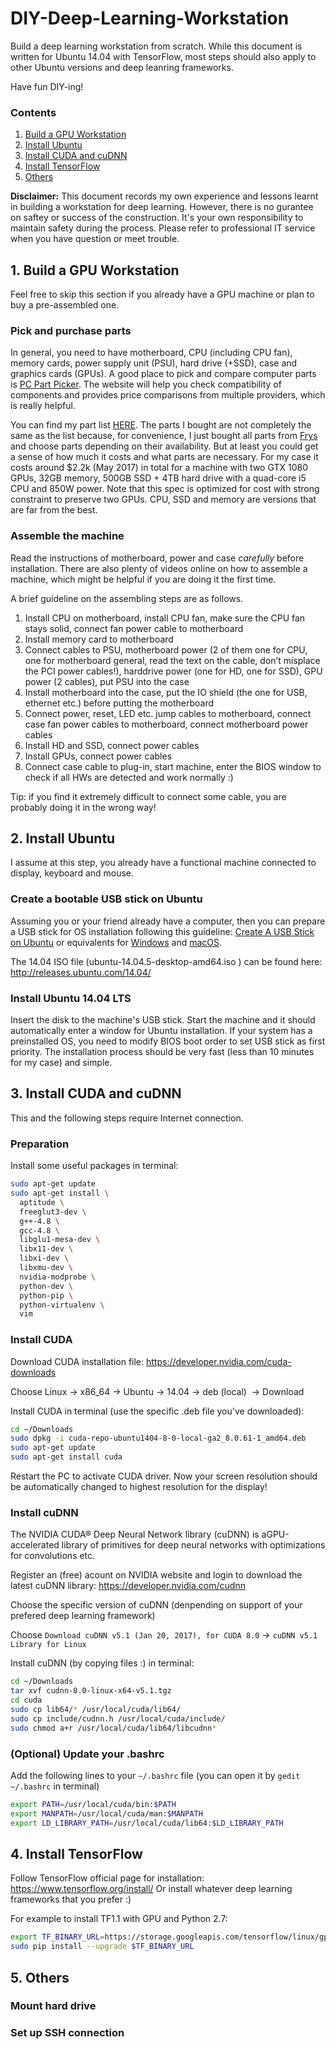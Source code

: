 # DIY-Deep-Learning-Workstation
Build a deep learning workstation from scratch. While this document is written for Ubuntu 14.04 with TensorFlow, most steps should also apply to other Ubuntu versions and deep leanring frameworks.

Have fun DIY-ing!

### Contents
1. [Build a GPU Workstation](#1-build-a-gpu-workstation)
2. [Install Ubuntu](#2-install-ubuntu)
3. [Install CUDA and cuDNN](#3-install-cuda-and-cudnn)
4. [Install TensorFlow](#4-install-tensorflow)
5. [Others](#5-others)

**Disclaimer:** This document records my own experience and lessons learnt in building a workstation for deep learning. However, there is no gurantee on saftey or success of the construction. It's your own responsibility to maintain safety during the process. Please refer to professional IT service when you have question or meet trouble.

## 1. Build a GPU Workstation
Feel free to skip this section if you already have a GPU machine or plan to buy a pre-assembled one.

### Pick and purchase parts
In general, you need to have motherboard, CPU (including CPU fan), memory cards, power supply unit (PSU), hard drive (+SSD), case and graphics cards (GPUs). A good place to pick and compare computer parts is <a href="https://pcpartpicker.com" target="_blank">PC Part Picker</a>. The website will help you check compatibility of components and provides price comparisons from multiple providers, which is really helpful.

You can find my part list <a href="https://pcpartpicker.com/list/LbT7Fd" target="_blank">HERE</a>. The parts I bought are not completely the same as the list because, for convenience, I just bought all parts from <a href="http://www.frys.com" target="_blank">Frys</a> and choose parts depending on their availability. But at least you could get a sense of how much it costs and what parts are necessary. For my case it costs around $2.2k (May 2017) in total for a machine with two GTX 1080 GPUs, 32GB memory, 500GB SSD + 4TB hard drive with a quad-core i5 CPU and 850W power. Note that this spec is optimized for cost with strong constraint to preserve two GPUs. CPU, SSD and memory are versions that are far from the best.

### Assemble the machine
Read the instructions of motherboard, power and case *carefully* before installation. There are also plenty of videos online on how to assemble a machine, which might be helpful if you are doing it the first time.

A brief guideline on the assembling steps are as follows.
1. Install CPU on motherboard, install CPU fan, make sure the CPU fan stays solid, connect fan power cable to motherboard
2. Install memory card to motherboard
3. Connect cables to PSU, motherboard power (2 of them one for CPU, one for motherboard general, read the text on the cable, don’t misplace the PCI power cables!), harddrive power (one for HD, one for SSD), GPU power (2 cables), put PSU into the case
4. Install motherboard into the case, put the IO shield (the one for USB, ethernet etc.) before putting the motherboard
5. Connect power, reset, LED etc. jump cables to motherboard, connect case fan power cables to motherboard, connect motherboard power cables
6. Install HD and SSD, connect power cables
7. Install GPUs, connect power cables
8. Connect case cable to plug-in, start machine, enter the BIOS window to check if all HWs are detected and work normally :)

Tip:  if you find it extremely difficult to connect some cable, you are probably doing it in the wrong way!

## 2. Install Ubuntu
I assume at this step, you already have a functional machine connected to display, keyboard and mouse.

### Create a bootable USB stick on Ubuntu
Assuming you or your friend already have a computer, then you can prepare a USB stick for OS installation following this guideline: <a href="https://www.ubuntu.com/download/desktop/create-a-usb-stick-on-ubuntu" target="_blank">Create A USB Stick on Ubuntu</a> or equivalents for <a href="https://www.ubuntu.com/download/desktop/create-a-usb-stick-on-windows" target="_blank">Windows</a> and <a href="https://www.ubuntu.com/download/desktop/create-a-usb-stick-on-macos" target="_blank">macOS</a>.

The 14.04 ISO file (ubuntu-14.04.5-desktop-amd64.iso ) can be found here: http://releases.ubuntu.com/14.04/

### Install Ubuntu 14.04 LTS
Insert the disk to the machine's USB stick. Start the machine and it should automatically enter a window for Ubuntu installation. If your system has a preinstalled OS, you need to modify BIOS boot order to set USB stick as first priority. The installation process should be very fast (less than 10 minutes for my case) and simple.

## 3. Install CUDA and cuDNN
This and the following steps require Internet connection.

### Preparation

Install some useful packages in terminal:
``` bash
sudo apt-get update
sudo apt-get install \
  aptitude \
  freeglut3-dev \
  g++-4.8 \
  gcc-4.8 \
  libglu1-mesa-dev \
  libx11-dev \
  libxi-dev \
  libxmu-dev \
  nvidia-modprobe \
  python-dev \
  python-pip \
  python-virtualenv \
  vim
```


### Install CUDA

Download CUDA installation file: https://developer.nvidia.com/cuda-downloads

Choose Linux -> x86_64 -> Ubuntu -> 14.04 -> deb (local)  -> Download

Install CUDA in terminal (use the specific .deb file you've downloaded):
``` bash
cd ~/Downloads
sudo dpkg -i cuda-repo-ubuntu1404-8-0-local-ga2_8.0.61-1_amd64.deb
sudo apt-get update
sudo apt-get install cuda
```

Restart the PC to activate CUDA driver. Now your screen resolution should be automatically changed to highest resolution for the display!

### Install cuDNN

The NVIDIA CUDA® Deep Neural Network library (cuDNN) is aGPU-accelerated library of primitives for deep neural networks with optimizations for convolutions etc.

Register an (free) acount on NVIDIA website and login to download the latest cuDNN library: https://developer.nvidia.com/cudnn

Choose the specific version of cuDNN (denpending on support of your prefered deep learning framework)

Choose `Download cuDNN v5.1 (Jan 20, 2017), for CUDA 8.0` -> `cuDNN v5.1 Library for Linux`

Install cuDNN (by copying files :) in terminal:
```bash
cd ~/Downloads
tar xvf cudnn-8.0-linux-x64-v5.1.tgz
cd cuda
sudo cp lib64/* /usr/local/cuda/lib64/
sudo cp include/cudnn.h /usr/local/cuda/include/
sudo chmod a+r /usr/local/cuda/lib64/libcudnn*
```

### (Optional) Update your .bashrc

Add the following lines to your `~/.bashrc` file (you can open it by `gedit ~/.bashrc` in terminal)
```bash
export PATH=/usr/local/cuda/bin:$PATH
export MANPATH=/usr/local/cuda/man:$MANPATH
export LD_LIBRARY_PATH=/usr/local/cuda/lib64:$LD_LIBRARY_PATH
```

## 4. Install TensorFlow
Follow TensorFlow official page for installation: https://www.tensorflow.org/install/
Or install whatever deep learning frameworks that you prefer :)

For example to install TF1.1 with GPU and Python 2.7:
```bash
export TF_BINARY_URL=https://storage.googleapis.com/tensorflow/linux/gpu/tensorflow_gpu-1.1.0-cp27-none-linux_x86_64.whl
sudo pip install --upgrade $TF_BINARY_URL
```

## 5. Others
### Mount hard drive
### Set up SSH connection

